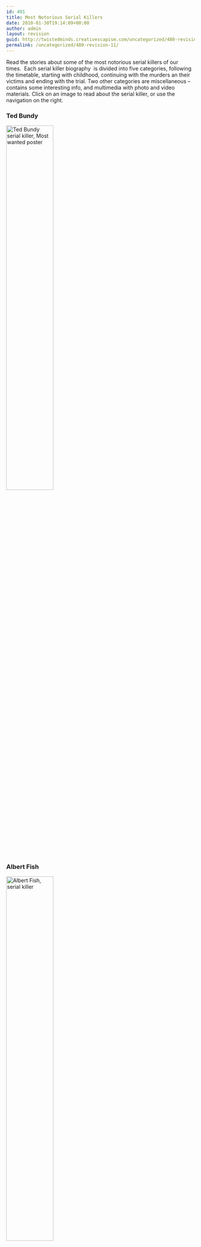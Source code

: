 ```yaml
---
id: 491
title: Most Notorious Serial Killers
date: 2010-01-30T19:14:09+00:00
author: admin
layout: revision
guid: http://twistedminds.creativescapism.com/uncategorized/480-revision-11/
permalink: /uncategorized/480-revision-11/
---
```

<p class="dropcap-first">
  Read the stories about some of the most notorious serial killers of our times.  Each serial killer biography  is divided into five categories, following the timetable, starting with childhood, continuing with the murders an their victims and ending with the trial. Two other categories are miscellaneous &#8211; contains some interesting info, and multimedia with photo and video materials. Click on an image to read about the serial killer, or use the navigation on the right.
</p>

<div class="left">
  <h3>
    Ted Bundy
  </h3>
  
  <p>
    <a href="/ted-bundy/" title="ted bundy's childhood"><img src="img/tedbundy/bundywanted.jpg" alt="Ted Bundy serial killer, Most wanted poster" title="Ted Bundy photo" width="50%" /></a><br />
  </p>
  
  <h3>
    Albert Fish
  </h3>
  
  <p>
    <a href="/albert-fish/" title="albert fish's childhood"><img src="wordpress/wp-content/gallery/albertfish/fish2.jpg" alt="Albert Fish, serial killer" title="Albert Fish photo" width="50%" /></a><br />
  </p>
  
  <h3>
    Andrei Chikatilo
  </h3>
  
  <p>
    <a href="/andrei-chikatilo" title="andrei chikatilo's childhood"><img src="wordpress/wp-content/gallery/andreichikatilo/chikatilo.jpg" alt="Andrei Chikatilo serial killer" title="Andrei Chikatilo photo" width="50%" /></a> </div> 
    
    <div class="right">
      <h3>
        Charles Manson
      </h3>
      
      <p>
        <a href="/charles-manson/" title="charles manson's childhood"><img src="img/charelsmanson/manson.jpg" alt="Charles Manson serial killer" title="Charles Manson photo" width="50%" /></a><br />
      </p>
      
      <h3>
        Albert Fish
      </h3>
      
      <p>
        <a href="/albert-fish/" title="albert fish's childhood"><img src="wordpress/wp-content/gallery/albertfish/fish2.jpg" alt="Albert Fish, serial killer" title="Albert Fish photo" width="50%" /></a><br />
      </p>
      
      <h3>
        Andrei Chikatilo
      </h3>
      
      <p>
        <a href="/andrei-chikatilo" title="andrei chikatilo's childhood"><img src="wordpress/wp-content/gallery/andreichikatilo/chikatilo.jpg" alt="Andrei Chikatilo serial killer" title="Andrei Chikatilo photo" width="50%" /></a> </div> 
        
        <div style="clear:both;">
        </div>